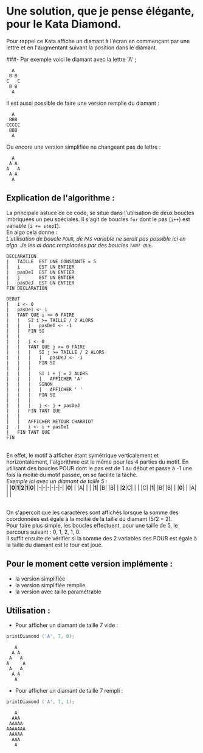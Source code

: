 # Une solution, que je pense élégante, pour le Kata Diamond.
Pour rappel ce Kata affiche un diamant à l'écran en commençant par une lettre et en l'augmentant suivant la position dans le diamant.

###- Par exemple voici le diamant avec la lettre 'A' ;
```
  A
 B B
C   C
 B B
  A
```
 
 Il est aussi possible de faire une version remplie du diamant :
```
  A
 BBB
CCCCC
 BBB
  A
```

Ou encore une version simplifiée ne changeant pas de lettre :
```
  A
 A A
A   A
 A A
  A
```
## Explication de l'algorithme :
La principale astuce de ce code, se situe dans l'utilisation de deux boucles imbriquées un peu spéciales. Il s'agit de boucles `for` dont le pas (`i++`) est variable (`i += stepI`).
<br/>En algo cela donne :
<br/>*L'utilisation de boucle `POUR`, de `PAS` variable ne serait pas possible ici en algo. Je les ai donc remplacées par des boucles `TANT QUE`.*
```
DECLARATION
|   TAILLE  EST UNE CONSTANTE = 5
|   i       EST UN ENTIER
|   pasDeI  EST UN ENTIER
|   j       EST UN ENTIER
|   pasDeJ  EST UN ENTIER
FIN DECLARATION

DEBUT
|   i <- 0
|   pasDeI <- 1
|   TANT QUE i >= 0 FAIRE
|   |   SI i >= TAILLE / 2 ALORS
|   |   |   pasDeI <- -1
|   |   FIN SI
|   |
|   |   j <- 0
|   |   TANT QUE j >= 0 FAIRE
|   |   |   SI j >= TAILLE / 2 ALORS
|   |   |   |   pasDeJ <- -1
|   |   |   FIN SI
|   |   |
|   |   |   SI i + j = 2 ALORS
|   |   |   |   AFFICHER 'A'
|   |   |   SINON
|   |   |   |   AFFICHER ' '
|   |   |   FIN SI
|   |   |
|   |   |   j <- j + pasDeJ
|   |   FIN TANT QUE
|   |
|   |   AFFICHER RETOUR CHARRIOT
|   |   i <- i + pasDeI
|   FIN TANT QUE
FIN 
```
<br/>En effet, le motif à afficher étant symétrique verticalement et horizontalement, l'algorithme est le même pour les 4 parties du motif. En utilisant des boucles POUR dont le pas est de 1 au début et passe à -1 une fois la moitié du motif passée, on se facilite la tâche.
<br/>*Exemple ici avec un diamant de taille 5 :*
<br/>
| |**0**|**1**|**2**|**1**|**0**|
|-|-|-|-|-|-|
|**0**| | |A| | |
|**1**| |B| |B| |
|**2**|C| | | |C|
|**1**| |B| |B| |
|**0**| | |A| | |

<br/>On s'apercoit que les caractères sont affichés lorsque la somme des coordonnées est égale à la moitié de la taille du diamant (5/2 = 2).
<br/>Pour faire plus simple, les boucles effectuent, pour une taille de 5, le parcours suivant  : 0, 1, 2, 1, 0.
<br/>Il suffit ensuite de vérifier si la somme des 2 variables des POUR est égale à la taille du diamant est le tour est joué.
<br/>


## Pour le moment cette version implémente :
* la version simplifiée
* la version simplifiée remplie
* la version avec taille paramétrable

## Utilisation :
* Pour afficher un diamant de taille 7 vide :
```C
printDiamond ('A', 7, 0);
```
```
   A
  A A
 A   A
A     A
 A   A
  A A
   A
```
* Pour afficher un diamant de taille 7 rempli :
```C
printDiamond ('A', 7, 1);
```
```
   A
  AAA
 AAAAA
AAAAAAA
 AAAAA
  AAA
   A
```
